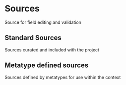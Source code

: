 # Sources

Source for field editing and validation

## Standard Sources
Sources curated and included with the project

## Metatype defined sources
Sources defined by metatypes for use within the context
